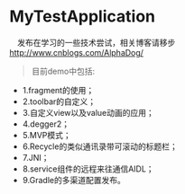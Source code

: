 # MyTestApplication
&ensp;&ensp;发布在学习的一些技术尝试，相关博客请移步 http://www.cnblogs.com/AlphaDog/<br/>
> 目前demo中包括:<br/>
* 1.fragment的使用；
* 2.toolbar的自定义；
* 3.自定义view以及value动画的应用；
* 4.degger2；
* 5.MVP模式；
* 6.Recycle的类似通讯录带可滚动的标题栏；
* 7.JNI；
* 8.service组件的远程来往通信AIDL；
* 9.Gradle的多渠道配置发布。
